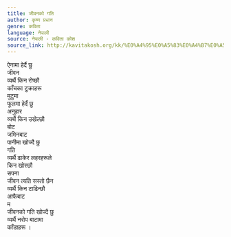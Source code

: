 ```yaml
---
title: जीवनको गति
author: कृष्ण प्रधान
genre: कविता
language: नेपाली
source: नेपाली - कविता कोश
source_link: http://kavitakosh.org/kk/%E0%A4%95%E0%A5%83%E0%A4%B7%E0%A5%8D%E0%A4%A3_%E0%A4%AA%E0%A5%8D%E0%A4%B0%E0%A4%A7%E0%A4%BE%E0%A4%A8
---
```


ऐनामा हेर्दै छु  
जीवन  
व्यर्थै किन रोप्छौ  
काँचका टुक्राहरू  
मुटुमा  
फूलमा हेर्दै छु  
अनुहार  
व्यर्थै किन उखेल्छौ  
बोट  
जमिनबाट  
पानीमा खोज्दै छु  
गति  
व्यर्थै ढाकेर लहरहरूले  
किन खोस्छौ  
सपना  
जीवन त्यति सस्तो छैन  
व्यर्थै किन टाढिन्छौ  
आफैबाट  
म  
जीवनको गति खोज्दै छु  
व्यर्थै नरोप बाटामा  
काँडाहरू ।
